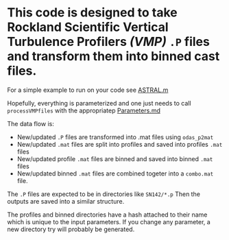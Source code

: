 # This code is designed to take Rockland Scientific Vertical Turbulence Profilers *(VMP)* `.P` files and transform them into binned cast files.

For a simple example to run on your code see [ASTRAL.m](ASTRAL.m)

Hopefully, everything is parameterized and one just needs to call `processVMPfiles` with the appropriatep [Parameters.md](parameters.)

The data flow is:
- New/updated `.P` files are transformed into .mat files using `odas_p2mat`
- New/updated `.mat` files are split into profiles and saved into profiles `.mat` files
- New/updated profile `.mat` files are binned and saved into binned `.mat` files
- New/updated binned `.mat` files are combined togeter into a `combo.mat` file.

The `.P` files are expected to be in directories like `SN142/*.p` Then the outputs are saved into a similar structure.

The profiles and binned directories have a hash attached to their name which is unique to the input parameters. If you change any parameter, a new directory try will probably be generated.
